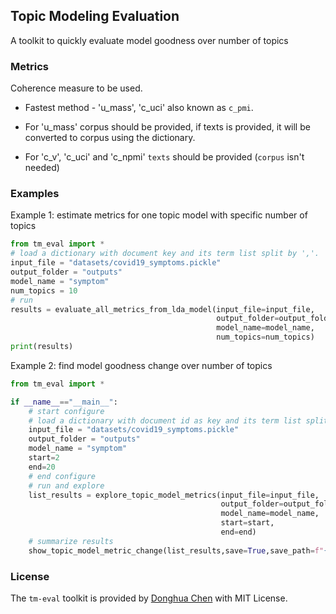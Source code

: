 ## Topic Modeling Evaluation
A toolkit to quickly evaluate model goodness over number of topics

### Metrics
Coherence measure to be used. 

- Fastest method - 'u_mass', 'c_uci' also known as `c_pmi`. 

- For 'u_mass' corpus should be provided, if texts is provided, it will be converted to corpus using the dictionary. 

- For 'c_v', 'c_uci' and 'c_npmi' `texts` should be provided (`corpus` isn't needed)

### Examples

Example 1: estimate metrics for one topic model with specific number of topics
```python
from tm_eval import *
# load a dictionary with document key and its term list split by ','.
input_file = "datasets/covid19_symptoms.pickle"
output_folder = "outputs"
model_name = "symptom"
num_topics = 10
# run
results = evaluate_all_metrics_from_lda_model(input_file=input_file, 
                                              output_folder=output_folder,
                                              model_name=model_name, 
                                              num_topics=num_topics)
print(results)
```
Example 2: find model goodness change over number of topics
```python
from tm_eval import *

if __name__=="__main__":
    # start configure
    # load a dictionary with document id as key and its term list split by ',' as value.
    input_file = "datasets/covid19_symptoms.pickle"
    output_folder = "outputs"
    model_name = "symptom"
    start=2
    end=20
    # end configure
    # run and explore
    list_results = explore_topic_model_metrics(input_file=input_file,
                                               output_folder=output_folder,
                                               model_name=model_name,
                                               start=start,
                                               end=end)
    # summarize results
    show_topic_model_metric_change(list_results,save=True,save_path=f"{output_folder}/metrics.csv")
```

### License

The `tm-eval` toolkit is provided by [Donghua Chen](https://github.com/dhchenx) with MIT License.

